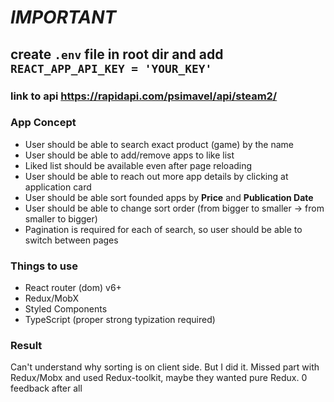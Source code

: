 # ***IMPORTANT***

## create `.env` file in root dir and add `REACT_APP_API_KEY = 'YOUR_KEY'`
### link to api https://rapidapi.com/psimavel/api/steam2/

### App Concept

- User should be able to search exact product (game) by the name
- User should be able to add/remove apps to like list
- Liked list should be available even after page reloading
- User should be able to reach out more app details by clicking at application card
- User should be able sort founded apps by **Price** and **Publication Date**
- User should be able to change sort order (from bigger to smaller → from smaller to bigger)
- Pagination is required for each of search, so user should be able to switch between pages

### Things to use

- React router (dom) v6+
- Redux/MobX
- Styled Components
- TypeScript (proper strong typization required)

### Result

Can't understand why sorting is on client side. But I did it.
Missed part with Redux/Mobx and used Redux-toolkit, maybe they wanted pure Redux.
0 feedback after all
